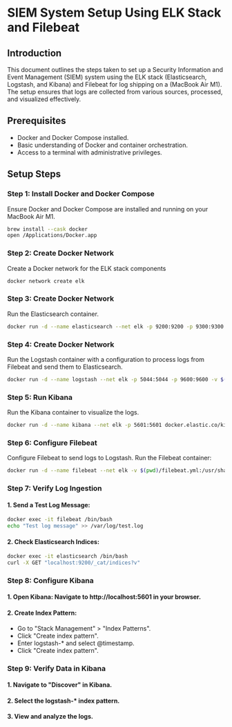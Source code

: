 # SIEM System Setup Using ELK Stack and Filebeat

## Introduction

This document outlines the steps taken to set up a Security Information and Event Management (SIEM) system using the ELK stack (Elasticsearch, Logstash, and Kibana) and Filebeat for log shipping on a (MacBook Air M1). The setup ensures that logs are collected from various sources, processed, and visualized effectively.


## Prerequisites

- Docker and Docker Compose installed.
- Basic understanding of Docker and container orchestration.
- Access to a terminal with administrative privileges.


## Setup Steps


### Step 1: Install Docker and Docker Compose

Ensure Docker and Docker Compose are installed and running on your MacBook Air M1.
```sh
brew install --cask docker
open /Applications/Docker.app
```


### Step 2: Create Docker Network
Create a Docker network for the ELK stack components
```sh
docker network create elk
```


### Step 3: Create Docker Network
Run the Elasticsearch container.
```sh
docker run -d --name elasticsearch --net elk -p 9200:9200 -p 9300:9300 -e "discovery.type=single-node" docker.elastic.co/elasticsearch/elasticsearch:7.13.2
```


### Step 4: Create Docker Network
Run the Logstash container with a configuration to process logs from Filebeat and send them to Elasticsearch.
```sh
docker run -d --name logstash --net elk -p 5044:5044 -p 9600:9600 -v $(pwd)/logstash.conf:/usr/share/logstash/pipeline/logstash.conf docker.elastic.co/logstash/logstash:7.13.2
```


### Step 5: Run Kibana
Run the Kibana container to visualize the logs.
```sh
docker run -d --name kibana --net elk -p 5601:5601 docker.elastic.co/kibana/kibana:7.13.2
```


### Step 6: Configure Filebeat
Configure Filebeat to send logs to Logstash.
Run the Filebeat container:
```sh
docker run -d --name filebeat --net elk -v $(pwd)/filebeat.yml:/usr/share/filebeat/filebeat.yml docker.elastic.co/beats/filebeat:7.13.2
```


### Step 7: Verify Log Ingestion
#### 1. Send a Test Log Message:
```sh
docker exec -it filebeat /bin/bash
echo "Test log message" >> /var/log/test.log
```
#### 2. Check Elasticsearch Indices:

```sh
docker exec -it elasticsearch /bin/bash
curl -X GET "localhost:9200/_cat/indices?v"
```


### Step 8: Configure Kibana
#### 1. Open Kibana: Navigate to http://localhost:5601 in your browser.
#### 2. Create Index Pattern:
- Go to "Stack Management" > "Index Patterns".
- Click "Create index pattern".
- Enter logstash-* and select @timestamp.
- Click "Create index pattern".



### Step 9: Verify Data in Kibana
#### 1. Navigate to "Discover" in Kibana.
#### 2. Select the logstash-* index pattern.
#### 3. View and analyze the logs.



